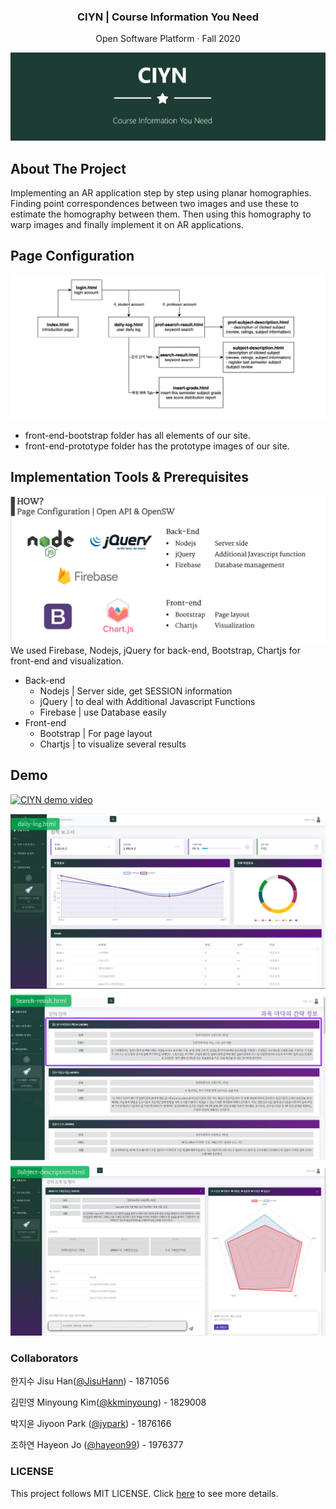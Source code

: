 <div align="center">
  <h3 align="center">CIYN | Course Information You Need</h3>
  <p align="center">
    Open Software Platform · Fall 2020
  </p>
</div>


![image](./img/ciyn_main.png)
<!-- ABOUT THE PROJECT -->
## About The Project

Implementing an AR application step by step using planar homographies. Finding point correspondences between two images and use these
to estimate the homography between them. Then using this homography to warp images and finally implement it on AR applications.

## Page Configuration
![image](./img/ciyn_1.png)

- front-end-bootstrap folder has all elements of our site.
- front-end-prototype folder has the prototype images of our site.  

## Implementation Tools & Prerequisites
![image](./img/ciyn_5.png)<br>
We used Firebase, Nodejs, jQuery for back-end, Bootstrap, Chartjs for front-end and visualization. 
- Back-end
  * Nodejs | Server side, get SESSION information
  * jQuery | to deal with Additional Javascript Functions
  * Firebase | use Database easily
- Front-end
  * Bootstrap | For page layout
  * Chartjs | to visualize several results
  
## Demo
[![CIYN demo video](https://img.youtube.com/vi/bDnmZaZexwY/0.jpg)](https://youtu.be/bDnmZaZexwY)
<br/>

![image](./img/ciyn_2.png)
![image](./img/ciyn_3.png)
![image](./img/ciyn_4.png)


### Collaborators
한지수 Jisu Han([@JisuHann](https://github.com/JisuHann)) - 1871056

김민영 Minyoung Kim([@kkminyoung](https://github.com/kkminyoung)) - 1829008

박지윤 Jiyoon Park ([@jypark](https://github.com/jiyoonpark0207)) - 1876166

조하연 Hayeon Jo ([@hayeon99](https://github.com/hayeon99)) - 1976377

### LICENSE
This project follows MIT LICENSE. Click [here](https://github.com/JisuHann/CIYN/blob/main/LICENSE) to see more details.